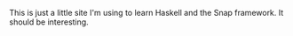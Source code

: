 This is just a little site I'm using to learn Haskell and the Snap framework.
It should be interesting.